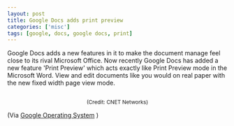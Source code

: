 ```yaml
---
layout: post
title: Google Docs adds print preview
categories: ['misc']
tags: [google, docs, google docs, print]
---
```

Google Docs adds a new features in it to make the document manage feel close to its rival Microsoft Office. Now recently Google Docs has added a new feature 'Print Preview' which acts exactly like Print Preview mode in the Microsoft Word. View and edit documents like you would on real paper with the new fixed width page view mode.
<p style="text-align: center"><img src="../images/2008/06/061108-0915-googledocsa1.png" alt="" /></p>
<p style="text-align: center"><span style="font-size:9pt">(Credit: CNET Networks)</span></p>
(Via <a href="http://googlesystem.blogspot.com/2008/05/print-layout-in-google-docs.html">Google Operating System</a> )
